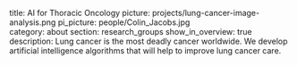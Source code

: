 title: AI for Thoracic Oncology
picture: projects/lung-cancer-image-analysis.png
pi_picture: people/Colin_Jacobs.jpg  
category: about
section: research_groups
show_in_overview: true
description: Lung cancer is the most deadly cancer worldwide. We develop artificial intelligence algorithms that will help to improve lung cancer care.